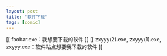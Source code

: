 ```yaml
---
layout: post
title: "软件下载"
tags: [comic]
---
```

[[ foobar.exe：我想要下载的软件 ]]
[[ zxyyy(2).exe, zxyyy(1).exe, zxyyy.exe：软件站点想要我下载的软件 ]]

